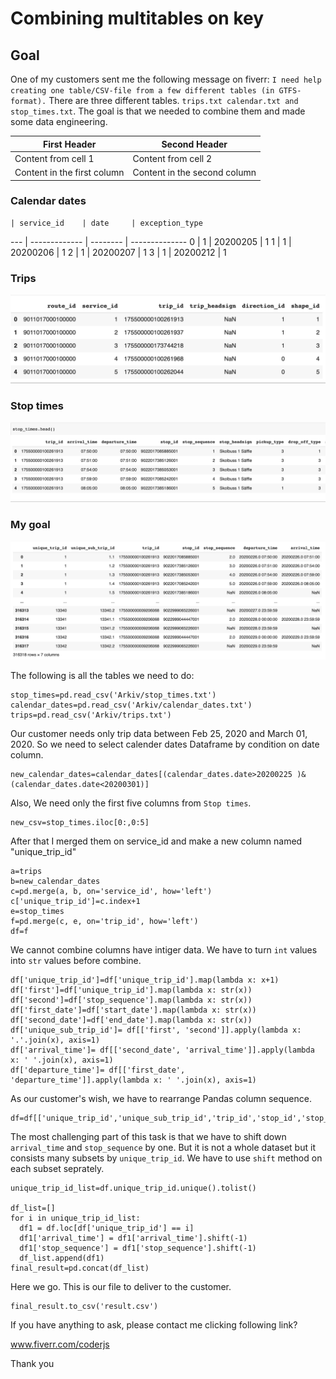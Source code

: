 # Combining multitables on key

## Goal
One of my customers sent me the following message on fiverr: `I need help creating one table/CSV-file from a few different tables (in GTFS-format).` 
There are three different tables. `trips.txt calendar.txt and stop_times.txt`. The goal is that we needed to combine them and made some data engineering. 

First Header | Second Header
------------ | -------------
Content from cell 1 | Content from cell 2
Content in the first column | Content in the second column


### Calendar dates

    | service_id    | date     | exception_type
--- | ------------- | -------- | --------------
0   | 1             | 20200205 | 1
1   | 1 	        | 20200206 | 1
2   | 1             | 20200207 | 1
3   | 1             | 20200212 | 1


### Trips

![trips](/images/trips.png)

### Stop times

![stop times](/images/stop_times.png)

### My goal

![Final](/images/final.png)

The following is all the tables we need to do:

	stop_times=pd.read_csv('Arkiv/stop_times.txt')
	calendar_dates=pd.read_csv('Arkiv/calendar_dates.txt')
	trips=pd.read_csv('Arkiv/trips.txt')

Our customer needs only trip data between Feb 25, 2020 and March 01, 2020. So we need to select calender dates Dataframe by condition on date column. 

	new_calendar_dates=calendar_dates[(calendar_dates.date>20200225 )& (calendar_dates.date<20200301)]

Also, We need only the first five columns from `Stop times`. 

	new_csv=stop_times.iloc[0:,0:5]

After that I merged them on service_id and make a new column named "unique_trip_id"

	a=trips
	b=new_calendar_dates
	c=pd.merge(a, b, on='service_id', how='left')
	c['unique_trip_id']=c.index+1
	e=stop_times
	f=pd.merge(c, e, on='trip_id', how='left')
	df=f
We cannot combine columns have intiger data. We have to turn `int` values into `str` values before combine.

	df['unique_trip_id']=df['unique_trip_id'].map(lambda x: x+1)
	df['first']=df['unique_trip_id'].map(lambda x: str(x))
	df['second']=df['stop_sequence'].map(lambda x: str(x))
	df['first_date']=df['start_date'].map(lambda x: str(x))
	df['second_date']=df['end_date'].map(lambda x: str(x))
	df['unique_sub_trip_id']= df[['first', 'second']].apply(lambda x: '.'.join(x), axis=1)
	df['arrival_time']= df[['second_date', 'arrival_time']].apply(lambda x: ' '.join(x), axis=1)
	df['departure_time']= df[['first_date', 'departure_time']].apply(lambda x: ' '.join(x), axis=1)

As our customer's wish, we have to rearrange Pandas column sequence. 

	df=df[['unique_trip_id','unique_sub_trip_id','trip_id','stop_id','stop_sequence','arrival_time','departure_time']]

The most challenging part of this task is that we have to shift down `arrival_time` and `stop_sequence` by one. But it is not a whole dataset but it consists many subsets by `unique_trip_id`. We have to use `shift` method on each subset seprately. 


	unique_trip_id_list=df.unique_trip_id.unique().tolist()

	df_list=[]
	for i in unique_trip_id_list:
	  df1 = df.loc[df['unique_trip_id'] == i]
	  df1['arrival_time'] = df1['arrival_time'].shift(-1)
	  df1['stop_sequence'] = df1['stop_sequence'].shift(-1)
	  df_list.append(df1)
	final_result=pd.concat(df_list)

Here we go. This is our file to deliver to the customer. 

	final_result.to_csv('result.csv')

If you have anything to ask, please contact me clicking following link? 

www.fiverr.com/coderjs

Thank you

